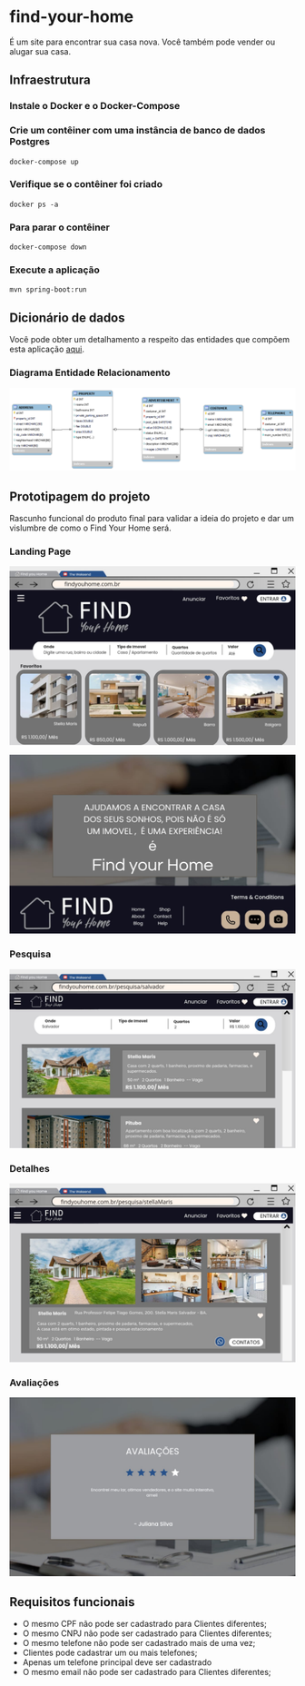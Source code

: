 # find-your-home
É um site para encontrar sua casa nova. Você também pode vender ou alugar sua casa.
  
## Infraestrutura

### Instale o Docker e o Docker-Compose

### Crie um contêiner com uma instância de banco de dados Postgres
```
docker-compose up
```
### Verifique se o contêiner foi criado
```
docker ps -a
```
### Para parar o contêiner
```
docker-compose down
```
### Execute a aplicação
```
mvn spring-boot:run
```
## Dicionário de dados

Você pode obter um detalhamento a respeito das entidades que compõem esta aplicação [aqui](https://github.com/jairocket/find-your-home/tree/main/docs/bd/DD).

### Diagrama Entidade Relacionamento 

![](https://github.com/jairocket/find-your-home/blob/main/docs/bd/diagram/TABLE.png?raw=true)

## Prototipagem do projeto
Rascunho funcional do produto final para validar a ideia do projeto e dar um vislumbre de como o Find Your Home será.

### Landing Page

![](https://github.com/jairocket/find-your-home/blob/main/docs/Prototypes/Capa.jpeg?raw=true)

![](https://github.com/jairocket/find-your-home/blob/main/docs/Prototypes/Fundo.jpeg?raw=true)

### Pesquisa

![](https://github.com/jairocket/find-your-home/blob/main/docs/Prototypes/Pesquisa.jpeg?raw=true)

### Detalhes

![](https://github.com/jairocket/find-your-home/blob/main/docs/Prototypes/Info_Imovel.jpeg?raw=true)

### Avaliações

![](https://github.com/jairocket/find-your-home/blob/main/docs/Prototypes/Avalaia%C3%A7%C3%B5es.jpeg?raw=true)

## Requisitos funcionais

- O mesmo CPF não pode ser cadastrado para Clientes diferentes;
- O mesmo CNPJ não pode ser cadastrado para Clientes diferentes;
- O mesmo telefone não pode ser cadastrado mais de uma vez;
- Clientes pode cadastrar um ou mais telefones;
- Apenas um telefone principal deve ser cadastrado
- O mesmo email não pode ser cadastrado para Clientes diferentes;

